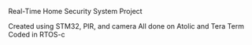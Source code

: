 Real-Time Home Security System Project

Created using STM32, PIR, and camera
All done on Atolic and Tera Term
Coded in RTOS-c
